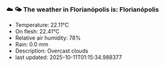 ### ☁️ 🌤️  The weather in Florianópolis is: Florianópolis

- Temperature: 22.11°C
- On flesh: 22.41°C
- Relative air humidity: 78%
- Rain: 0.0 mm
- Description: Overcast clouds
- last updated: 2025-10-11T01:15:34.988377
